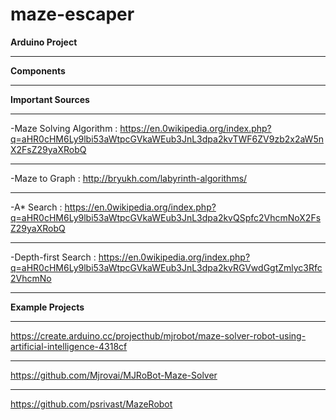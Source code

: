 # maze-escaper
**Arduino Project**
***
**Components**
***
**Important Sources**
***
-Maze Solving Algorithm :
https://en.0wikipedia.org/index.php?q=aHR0cHM6Ly9lbi53aWtpcGVkaWEub3JnL3dpa2kvTWF6ZV9zb2x2aW5nX2FsZ29yaXRobQ
***
-Maze to Graph :
http://bryukh.com/labyrinth-algorithms/
***
-A* Search :
https://en.0wikipedia.org/index.php?q=aHR0cHM6Ly9lbi53aWtpcGVkaWEub3JnL3dpa2kvQSpfc2VhcmNoX2FsZ29yaXRobQ
***
-Depth-first Search :
https://en.0wikipedia.org/index.php?q=aHR0cHM6Ly9lbi53aWtpcGVkaWEub3JnL3dpa2kvRGVwdGgtZmlyc3Rfc2VhcmNo
***
**Example Projects**
***
https://create.arduino.cc/projecthub/mjrobot/maze-solver-robot-using-artificial-intelligence-4318cf
***
https://github.com/Mjrovai/MJRoBot-Maze-Solver
***
https://github.com/psrivast/MazeRobot
